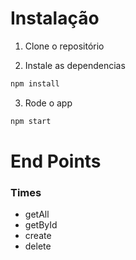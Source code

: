 # Instalação

1. Clone o repositório

2. Instale as dependencias

```javascript
npm install
```

3. Rode o app

```javascript
npm start
```
# End Points
### Times
- getAll
- getById
- create
- delete
